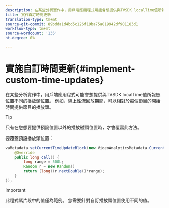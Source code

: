 ```yaml
---
description: 在某些分析實作中，用戶端應用程式可能會想提供與TVSDK localTime值所報告位置不同的播放頭位置。 例如，線上性流回放期間，可以相對於每個節目的開始時間提供節目的播放頭。
title: 實作自訂時間更新
translation-type: tm+mt
source-git-commit: 89bdda1d4bd5c126f19ba75a819942df901183d1
workflow-type: tm+mt
source-wordcount: '135'
ht-degree: 0%

---
```



# 實施自訂時間更新{#implement-custom-time-updates}

在某些分析實作中，用戶端應用程式可能會想提供與TVSDK localTime值所報告位置不同的播放頭位置。 例如，線上性流回放期間，可以相對於每個節目的開始時間提供節目的播放頭。

>[!TIP]
>
>只有在您想要提供預設位置以外的播放磁頭位置時，才會覆寫此方法。

要覆蓋預設播放頭位置：

```java
vaMetadata.setCurrentTimeUpdateBlock(new VideoAnalyticsMetadata.CurrentTimeUpdateBlock() { 
    @Override 
    public long call() { 
        long range = 500L; 
        Random r = new Random() 
        return (long)(r.nextDouble()*range); 
    } 
});
```

>[!IMPORTANT]
>
>此程式碼片段中的值僅為範例。 您需要針對自訂播放頭位置使用不同的值。